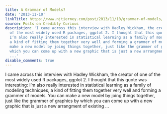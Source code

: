 ```yaml
---
title: A Grammar of Models?
date: '2013-11-10'
linkTitle: https://www.njtierney.com/post/2013/11/10/grammar-of-models/
source: Posts on Credibly Curious
description: 'I came across this interview with Hadley Wickham, the creator of one
  of the most widely used R packages, ggplot 2. I thought that this quote was interesting:
  I’m also really interested in statistical learning as a family of modeling techniques,
  a kind of fitting them together very well and forming a grammer of models. You can
  make a new model by joing things together, just like the grammer of graphics by
  which you can come up with a new graphic that is just a new arrangment of existing
  ...'
disable_comments: true
---
```

I came across this interview with Hadley Wickham, the creator of one of the most widely used R packages, ggplot 2. I thought that this quote was interesting: I’m also really interested in statistical learning as a family of modeling techniques, a kind of fitting them together very well and forming a grammer of models. You can make a new model by joing things together, just like the grammer of graphics by which you can come up with a new graphic that is just a new arrangment of existing ...